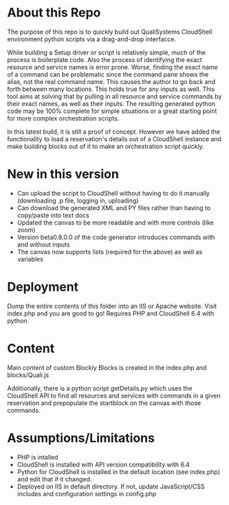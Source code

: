 # About this Repo
The purpose of this repo is to quickly build out QualiSystems CloudShell environment python scripts via a drag-and-drop interfacce. 

While building a Setup driver or script is relatively simple, much of the process is boilerplate code. Also the process of identifying the exact resource and service names is error prone. Worse, finding the exact name of a command can be problematic since the command pane shows the alias, not the real command name. This causes the author to go back and forth between many locations. This holds true for any inputs as well. This tool aims at solving that by pulling in all resource and service commands by their exact names, as well as their inputs. The resulting generated python code may be 100% complete for simple situations or a great starting point for more complex orchestration scripts.

In this latest build, it is still a proof of concept. However we have added the functionality to load a reservation's details out of a CloudShell instance and make building blocks out of it to make an orchestration script quickly.

# New in this version
* Can upload the script to CloudShell without having to do it manually (downloading .p file, logging in, uploading)
* Can download the generated XML and PY files rather than having to copy/paste into text docs
* Updated the canvas to be more readable and with more controls (like zoom)
* Version beta0.8.0.0 of the code generator introduces commands with and without inputs
* The canvas now supports lists (required for the above) as well as variables

# Deployment
Dump the entire contents of this folder into an IIS or Apache website. Visit index.php and you are good to go! Requires PHP and CloudShell 6.4 with python.

# Content
Main content of custom Blockly Blocks is created in the index.php and blocks/Quali.js

Additionally, there is a python script getDetails.py which uses the CloudShell API to find all resources and services with commands in a given reservation and prepopulate the startblock on the canvas with those commands.

# Assumptions/Limitations
* PHP is intalled
* CloudShell is installed with API version compatibility with 6.4
* Python for CloudShell is installed in the default location (see index.php) and edit that if it changed.
* Deployed on IIS in default directory. If not, update JavaScript/CSS includes and configuration settings in config.php